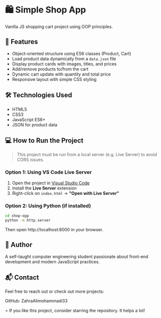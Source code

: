 # 🛍️ Simple Shop App

Vanilla JS shopping cart project using OOP principles.

## 🚀 Features

- Object-oriented structure using ES6 classes (Product, Cart)
- Load product data dynamically from a `data.json` file
- Display product cards with images, titles, and prices
- Add/remove products to/from the cart
- Dynamic cart update with quantity and total price
- Responsive layout with simple CSS styling


## 🛠️ Technologies Used

- HTML5
- CSS3
- JavaScript ES6+
- JSON for product data


## 💻 How to Run the Project

> This project must be run from a local server (e.g. Live Server) to avoid CORS issues.

### Option 1: Using VS Code Live Server
1. Open the project in [Visual Studio Code](https://code.visualstudio.com/)
2. Install the **Live Server** extension
3. Right-click on `index.html` → **"Open with Live Server"**

### Option 2: Using Python (if installed)
```bash
cd shop-opp
python -m http.server
``` 
Then open http://localhost:8000 in your browser.



## 👤 Author

A self-taught computer engineering student passionate about front-end development and modern JavaScript practices.



## 📬 Contact
Feel free to reach out or check out more projects:

GitHub: ZahraAlimohammadi33

⭐️ If you like this project, consider starring the repository. It helps a lot!
